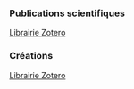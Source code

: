 




### Publications scientifiques
[Librairie Zotero](https://www.zotero.org/groups/2511981/publication_margot_mellet/collections/H8FCDNSG)

### Créations
[Librairie Zotero](https://www.zotero.org/groups/2511981/publication_margot_mellet/collections/6M7SJR2P)


